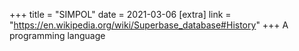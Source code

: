 +++
title = "SIMPOL"
date = 2021-03-06
[extra]
link = "https://en.wikipedia.org/wiki/Superbase_database#History"
+++
A programming language

